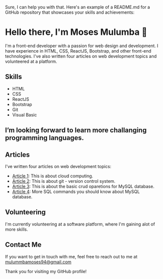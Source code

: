 Sure, I can help you with that. Here's an example of a README.md for a GitHub repository that showcases your skills and achievements:

# Hello there, I'm Moses Mulumba 👋

I'm a front-end developer with a passion for web design and development. I have experience in HTML, CSS, ReactJS, Bootstrap, and other front-end technologies. I've also written four articles on web development topics and volunteered at a platform. 

## Skills

* HTML
* CSS
* ReactJS
* Bootstrap
* Git
* Visual Basic

## I’m looking forward to learn more challanging programming languages.

## Articles

I've written four articles on web development topics:

* [Article 1](https://medium.com/cranecloud/my-current-experience-at-crane-cloud-169cd67e5612): This is about cloud computing.
* [Article 2](https://medium.com/cranecloud/what-is-git-520ec2221b7b): This is about git - version control system.
* [Article 3](https://medium.com/cranecloud/mysql-database-62411eef35b): This is about the basic crud oparetions for MySQL database.
* [Article 4](https://medium.com/cranecloud/things-a-beginner-developer-should-know-about-mysql-database-67a0d97c5b89): More SQL commands you should know about MySQL database.

## Volunteering

I'm currently volunteering at a software platform, where I'm gaining alot of more skills. 

## Contact Me

If you want to get in touch with me, feel free to reach out to me at mulummbamoses94@gmail.com  

Thank you for visiting my GitHub profile!
